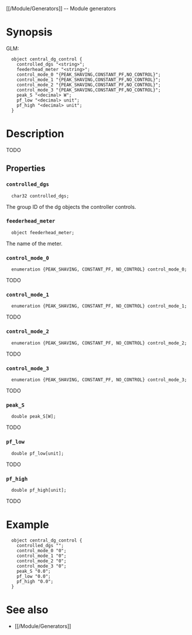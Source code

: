[[/Module/Generators]] -- Module generators

# Synopsis
GLM:
~~~
  object central_dg_control {
    controlled_dgs "<string>";
    feederhead_meter "<string>";
    control_mode_0 "{PEAK_SHAVING,CONSTANT_PF,NO_CONTROL}";
    control_mode_1 "{PEAK_SHAVING,CONSTANT_PF,NO_CONTROL}";
    control_mode_2 "{PEAK_SHAVING,CONSTANT_PF,NO_CONTROL}";
    control_mode_3 "{PEAK_SHAVING,CONSTANT_PF,NO_CONTROL}";
    peak_S "<decimal> W";
    pf_low "<decimal> unit";
    pf_high "<decimal> unit";
  }
~~~

# Description

TODO

## Properties

### `controlled_dgs`
~~~
  char32 controlled_dgs;
~~~

The group ID of the dg objects the controller controls.

### `feederhead_meter`
~~~
  object feederhead_meter;
~~~

The name of the meter.

### `control_mode_0`
~~~
  enumeration {PEAK_SHAVING, CONSTANT_PF, NO_CONTROL} control_mode_0;
~~~

TODO

### `control_mode_1`
~~~
  enumeration {PEAK_SHAVING, CONSTANT_PF, NO_CONTROL} control_mode_1;
~~~

TODO

### `control_mode_2`
~~~
  enumeration {PEAK_SHAVING, CONSTANT_PF, NO_CONTROL} control_mode_2;
~~~

TODO

### `control_mode_3`
~~~
  enumeration {PEAK_SHAVING, CONSTANT_PF, NO_CONTROL} control_mode_3;
~~~

TODO

### `peak_S`
~~~
  double peak_S[W];
~~~

TODO

### `pf_low`
~~~
  double pf_low[unit];
~~~

TODO

### `pf_high`
~~~
  double pf_high[unit];
~~~

TODO

# Example

~~~
  object central_dg_control {
    controlled_dgs "";
    control_mode_0 "0";
    control_mode_1 "0";
    control_mode_2 "0";
    control_mode_3 "0";
    peak_S "0.0";
    pf_low "0.0";
    pf_high "0.0";
  }
~~~

# See also
* [[/Module/Generators]]

